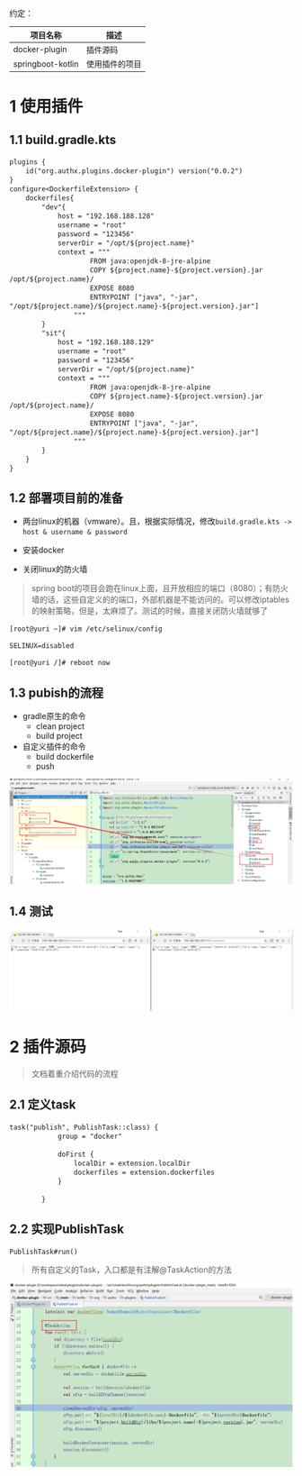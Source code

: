 约定：

| 项目名称          | 描述           |
| ----------------- | -------------- |
| docker-plugin     | 插件源码       |
| springboot-kotlin | 使用插件的项目 |

# 1 使用插件

## 1.1 build.gradle.kts

```
plugins {
    id("org.authx.plugins.docker-plugin") version("0.0.2")
}
configure<DockerfileExtension> {
    dockerfiles{
        "dev"{
            host = "192.168.188.128"
            username = "root"
            password = "123456"
            serverDir = "/opt/${project.name}"
            context = """
                    FROM java:openjdk-8-jre-alpine
                    COPY ${project.name}-${project.version}.jar /opt/${project.name}/
                    EXPOSE 8080
                    ENTRYPOINT ["java", "-jar", "/opt/${project.name}/${project.name}-${project.version}.jar"]
                """
        }
        "sit"{
            host = "192.168.188.129"
            username = "root"
            password = "123456"
            serverDir = "/opt/${project.name}"
            context = """
                    FROM java:openjdk-8-jre-alpine
                    COPY ${project.name}-${project.version}.jar /opt/${project.name}/
                    EXPOSE 8080
                    ENTRYPOINT ["java", "-jar", "/opt/${project.name}/${project.name}-${project.version}.jar"]
                """
        }
    }
}
```

## 1.2 部署项目前的准备

- 两台linux的机器（vmware）。且，根据实际情况，修改`build.gradle.kts -> host & username & password`

- 安装docker

- 关闭linux的防火墙

> spring boot的项目会跑在linux上面，且开放相应的端口（8080）；有防火墙的话，这些自定义的的端口，外部机器是不能访问的。可以修改iptables的映射策略，但是，太麻烦了。测试的时候，直接关闭防火墙就够了

```
[root@yuri ~]# vim /etc/selinux/config 
```

```
SELINUX=disabled
```

```
[root@yuri /]# reboot now
```
## 1.3 pubish的流程

- gradle原生的命令
  - clean project
  - build project
- 自定义插件的命令
  - build dockerfile
  - push

![1532920066041](./images/1532920066041.png)

## 1.4 测试

![1532703078080](./images/1532703078080.png)

# 2 插件源码

> 文档着重介绍代码的流程

## 2.1 定义task

```
task("publish", PublishTask::class) {
            group = "docker"

            doFirst {
                localDir = extension.localDir
                dockerfiles = extension.dockerfiles
            }

        }
```

## 2.2 实现PublishTask

`PublishTask#run()`

> 所有自定义的Task，入口都是有注解@TaskAction的方法

![1532920291689](./images/1532920291689.png)